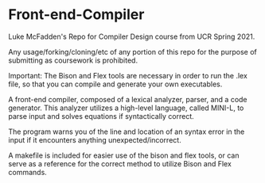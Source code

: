 # Front-end-Compiler
Luke McFadden's Repo for Compiler Design course from UCR Spring 2021. 

Any usage/forking/cloning/etc of any portion of this repo for the purpose of submitting as coursework is prohibited.

Important: The Bison and Flex tools are necessary in order to run the .lex file, so that you can compile and generate your own executables.

A front-end compiler, composed of a lexical analyzer, parser, and a code generator. This analyzer utilizes a high-level language, called MINI-L, to parse input and solves equations if syntactically correct. 

The program warns you of the line and location of an syntax error in the input if it encounters anything unexpected/incorrect.

A makefile is included for easier use of the bison and flex tools, or can serve as a reference for the correct method to utilize Bison and Flex commands.
